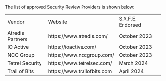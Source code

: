The list of approved Security Review Providers is shown below:
<table>
<tr><td>Vendor</td><td>Website</td><td>S.A.F.E. Endorsed</td></tr>
<tr><td>Atredis Partners</td><td>https://www.atredis.com/</td><td>October 2023</td></tr>
<tr><td>IO Active</td><td>https://ioactive.com/</td><td>October 2023</td></tr>
<tr><td>NCC Group</td><td>https://www.nccgroup.com/</td><td>October 2023</td></tr>
<tr><td>Tetrel Security</td><td>https://www.tetrelsec.com/</td><td>March 2024</td></tr>
<tr><td>Trail of Bits</td><td>https://www.trailofbits.com</td><td>April 2024</td></tr>
</table>



